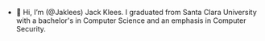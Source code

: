 - 👋 Hi, I’m (@Jaklees) Jack Klees. I graduated from Santa Clara University with a bachelor's in Computer Science and an emphasis in Computer Security.

<!---
Jaklees/Jaklees is a ✨ special ✨ repository because its `README.md` (this file) appears on your GitHub profile.
You can click the Preview link to take a look at your changes.
--->
